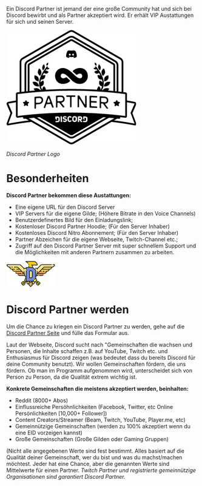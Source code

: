 <!-- TITLE: Partner -->

Ein Discord Partner ist jemand der eine große Community hat und sich bei Discord bewirbt und als Partner akzeptiert wird. Er erhält VIP Austattungen für sich und seinen Server. 

![Partnerlogo](/uploads/partner/partnerlogo.png "Partnerlogo")

*Discord Partner Logo*

# Besonderheiten
**Discord Partner bekommen diese Austattungen:**
* Eine eigene URL für den Discord Server
* VIP Servers für die eigene Gilde; (Höhere Bitrate in den Voice Channels)
* Benutzerdefinertes Bild für den Einladungslink;
* Kostenloser Discord Partner Hoodie; (Für den Server Inhaber)
* Kostenloses Discord Nitro Abonnement; (Für den Server Inhaber)
* Partner Abzeichen für die eigene Webseite, Twitch-Channel etc.;
* Zugriff auf den Discord Partner Server mit super schnellem Support und die Möglichkeiten mit anderen Partnern zusammen zu arbeiten.

![Njjbheg](/uploads/partner/njjbheg.png "Njjbheg")

# Discord Partner werden
Um die Chance zu kriegen ein Discord Partner zu werden, gehe auf die [Discord Partner Seite](http://discordapp.com/partners) und fülle das Formular aus.

Laut der Webseite, Discord sucht nach "Gemeinschaften die wachsen und Personen, die Inhalte schaffen z.B. auf YouTube, Twitch etc. und Enthusiasmus für Discord zeigen (was bedeutet dass du bereits Discord für deine Community benutzt). Wir wollen Gemeinschaften fördern, die uns fördern. Ob man im Programm aufgenommen wird, unterscheidet sich von Person zu Person, da die Qualität extrem wichtig ist. 

**Konkrete Gemeinschaften die meistens akzeptiert werden, beinhalten:**
* Reddit (8000+ Abos)
* Einflussreiche Persöhnlichkeiten (Facebook, Twitter, etc Online Persönlichkeiten [10,000+ Follower])
* Content Creators/Streamer (Beam, Twitch, YouTube, Player.me, etc)
* Gemeinnützige Gemeinschaften (werden zu 100% akzeptiert wenn du eine EID vorzeigen kannst)
* Große Gemeinschaften (Große Gilden oder Gaming Gruppen)

(Nicht alle angegebenen Werte sind fest bestimmt. Alles basiert auf die Qualität deiner Gemeinschaft, wer du bist und was du machst/machen möchtest. Jeder hat eine Chance, aber die genannten Werte sind Mittelwerte für einen Partner.
*Twitch Partner und registrierte gemeinnützige Organisationen sind garantiert Discord Partner.*